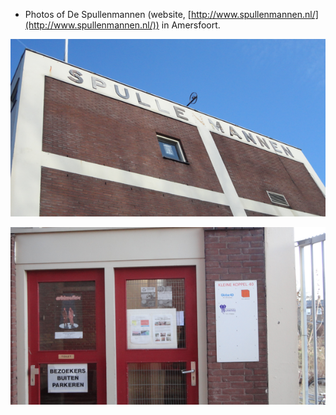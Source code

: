 * Photos of De Spullenmannen (website, [http://www.spullenmannen.nl/](http://www.spullenmannen.nl/)) in Amersfoort.

![./20170712-1430-cet-de-spullenmannen-1.png](./20170712-1430-cet-de-spullenmannen-1.png)

![./20170712-1430-cet-de-spullenmannen-2.png](./20170712-1430-cet-de-spullenmannen-2.png)